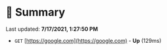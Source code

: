 # 📖 Summary
Last updated: **7/17/2021, 1:27:50 PM**

- `GET` [https://google.com](https://google.com) - **Up** (129ms)
